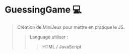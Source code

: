 # GuessingGame :computer:

>Création de MiniJeux pour mettre en pratique le JS.
>
>>Language utiliser :
>>
>>>HTML / JavaScript